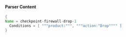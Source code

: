 #### Parser Content
```Java
{
Name = checkpoint-firewall-drop-1
  Conditions = [ """product:""", """action:"Drop"""" ]
}
```
